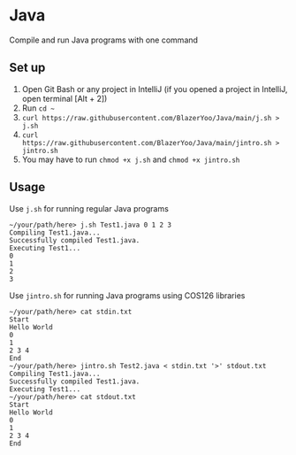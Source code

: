 # Java
Compile and run Java programs with one command

## Set up
1. Open Git Bash or any project in IntelliJ (if you opened a project in IntelliJ, open terminal [Alt + 2])
3. Run `cd ~`
4. `curl https://raw.githubusercontent.com/BlazerYoo/Java/main/j.sh > j.sh`
5. `curl https://raw.githubusercontent.com/BlazerYoo/Java/main/jintro.sh > jintro.sh`
6. You may have to run `chmod +x j.sh` and `chmod +x jintro.sh`

## Usage
Use `j.sh` for running regular Java programs
```
~/your/path/here> j.sh Test1.java 0 1 2 3
Compiling Test1.java...
Successfully compiled Test1.java.
Executing Test1...
0
1
2
3
```

Use `jintro.sh` for running Java programs using COS126 libraries
```
~/your/path/here> cat stdin.txt
Start
Hello World
0
1
2 3 4
End
~/your/path/here> jintro.sh Test2.java < stdin.txt '>' stdout.txt
Compiling Test1.java...
Successfully compiled Test1.java.
Executing Test1...
~/your/path/here> cat stdout.txt
Start
Hello World
0
1
2 3 4
End
```
